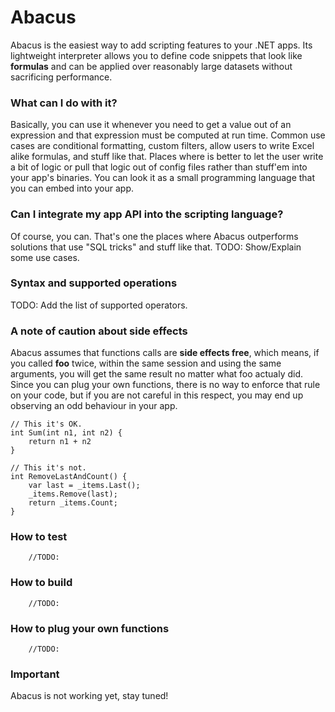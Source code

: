 # Abacus
Abacus is the easiest way to add scripting features to your .NET apps. Its 
lightweight interpreter allows you to define code snippets that look like 
__formulas__ and can be applied over reasonably large datasets
 without sacrificing performance. 

### What can I do with it?
Basically, you can use it whenever you need to get a value out of an 
expression and that expression must be computed at run time. Common use cases
 are conditional formatting, custom filters, allow users to write Excel alike 
formulas, and stuff like that. Places where is 
better to let the user write a bit of logic or pull that logic out of config 
files rather than stuff'em into your app's binaries. 
You can look it as a small programming language that you can embed into your app.

### Can I integrate my app API into the scripting language?
Of course, you can. That's one the places where Abacus outperforms solutions
that use "SQL tricks" and stuff like that.
TODO: Show/Explain some use cases.

### Syntax and supported operations
TODO: Add the list of supported operators.


### A note of caution about side effects
Abacus assumes that functions calls are **side effects free**, which means, if
you called **foo** twice, within the same session and using the same arguments,
 you will get the same result no matter what foo actualy did. 
Since you can plug your own functions, there is no way to enforce that rule 
on your code, but if you are not careful in this respect, you may end up 
observing an odd behaviour in your app. 

```
// This it's OK.
int Sum(int n1, int n2) {
	return n1 + n2
}

// This it's not.
int RemoveLastAndCount() {
	var last = _items.Last();
	_items.Remove(last);
	return _items.Count;
}
```

### How to test
```
	//TODO:
```


### How to build
```
	//TODO:
```


### How to plug your own functions
```
	//TODO:
```


### Important
Abacus is not working yet, stay tuned!
